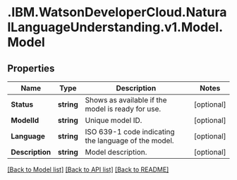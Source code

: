 # .IBM.WatsonDeveloperCloud.NaturalLanguageUnderstanding.v1.Model.Model
## Properties

Name | Type | Description | Notes
------------ | ------------- | ------------- | -------------
**Status** | **string** | Shows as available if the model is ready for use. | [optional] 
**ModelId** | **string** | Unique model ID. | [optional] 
**Language** | **string** | ISO 639-1 code indicating the language of the model. | [optional] 
**Description** | **string** | Model description. | [optional] 

[[Back to Model list]](../README.md#documentation-for-models) [[Back to API list]](../README.md#documentation-for-api-endpoints) [[Back to README]](../README.md)

